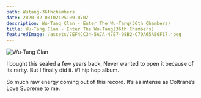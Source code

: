 ```yaml
---
path: Wutang-36thchambers
date: 2020-02-08T02:25:09.070Z
description: Wu-Tang Clan - Enter The Wu-Tang(36th Chambers)
title: Wu-Tang Clan - Enter The Wu-Tang(36th Chambers)
featuredImage: /assets/7EF4CC34-5A7A-47E7-98B2-C70A65AB0F17.jpeg
---
```

![Wu-Tang Clan](/assets/7EF4CC34-5A7A-47E7-98B2-C70A65AB0F17.jpeg "Enter The Wu-Tang ")

I bought this sealed a few years back. Never wanted to open it because of its rarity. But I finally did it. #1 hip hop album.

So much raw energy coming out of this record. It’s as intense as Coltrane’s Love Supreme to me.
